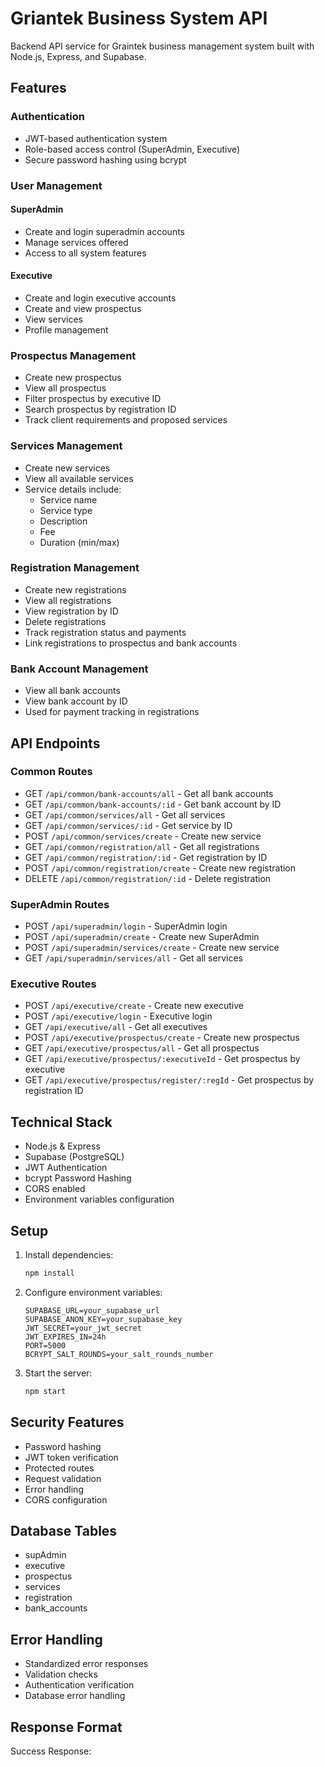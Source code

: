 # Griantek Business System API

Backend API service for Graintek business management system built with Node.js, Express, and Supabase.

## Features

### Authentication
- JWT-based authentication system
- Role-based access control (SuperAdmin, Executive)
- Secure password hashing using bcrypt

### User Management
#### SuperAdmin
- Create and login superadmin accounts
- Manage services offered
- Access to all system features

#### Executive
- Create and login executive accounts
- Create and view prospectus
- View services
- Profile management

### Prospectus Management
- Create new prospectus
- View all prospectus
- Filter prospectus by executive ID
- Search prospectus by registration ID
- Track client requirements and proposed services

### Services Management
- Create new services
- View all available services
- Service details include:
  - Service name
  - Service type
  - Description
  - Fee
  - Duration (min/max)

### Registration Management
- Create new registrations
- View all registrations
- View registration by ID
- Delete registrations
- Track registration status and payments
- Link registrations to prospectus and bank accounts

### Bank Account Management
- View all bank accounts
- View bank account by ID
- Used for payment tracking in registrations

## API Endpoints

### Common Routes
- GET `/api/common/bank-accounts/all` - Get all bank accounts
- GET `/api/common/bank-accounts/:id` - Get bank account by ID
- GET `/api/common/services/all` - Get all services
- GET `/api/common/services/:id` - Get service by ID
- POST `/api/common/services/create` - Create new service
- GET `/api/common/registration/all` - Get all registrations
- GET `/api/common/registration/:id` - Get registration by ID
- POST `/api/common/registration/create` - Create new registration
- DELETE `/api/common/registration/:id` - Delete registration

### SuperAdmin Routes
- POST `/api/superadmin/login` - SuperAdmin login
- POST `/api/superadmin/create` - Create new SuperAdmin
- POST `/api/superadmin/services/create` - Create new service
- GET `/api/superadmin/services/all` - Get all services

### Executive Routes
- POST `/api/executive/create` - Create new executive
- POST `/api/executive/login` - Executive login
- GET `/api/executive/all` - Get all executives
- POST `/api/executive/prospectus/create` - Create new prospectus
- GET `/api/executive/prospectus/all` - Get all prospectus
- GET `/api/executive/prospectus/:executiveId` - Get prospectus by executive
- GET `/api/executive/prospectus/register/:regId` - Get prospectus by registration ID

## Technical Stack
- Node.js & Express
- Supabase (PostgreSQL)
- JWT Authentication
- bcrypt Password Hashing
- CORS enabled
- Environment variables configuration

## Setup
1. Install dependencies:
   ```bash
   npm install
   ```

2. Configure environment variables:
   ```env
   SUPABASE_URL=your_supabase_url
   SUPABASE_ANON_KEY=your_supabase_key
   JWT_SECRET=your_jwt_secret
   JWT_EXPIRES_IN=24h
   PORT=5000
   BCRYPT_SALT_ROUNDS=your_salt_rounds_number
   ```

3. Start the server:
   ```bash
   npm start
   ```

## Security Features
- Password hashing
- JWT token verification
- Protected routes
- Request validation
- Error handling
- CORS configuration

## Database Tables
- supAdmin
- executive
- prospectus
- services
- registration
- bank_accounts

## Error Handling
- Standardized error responses
- Validation checks
- Authentication verification
- Database error handling

## Response Format
Success Response:
